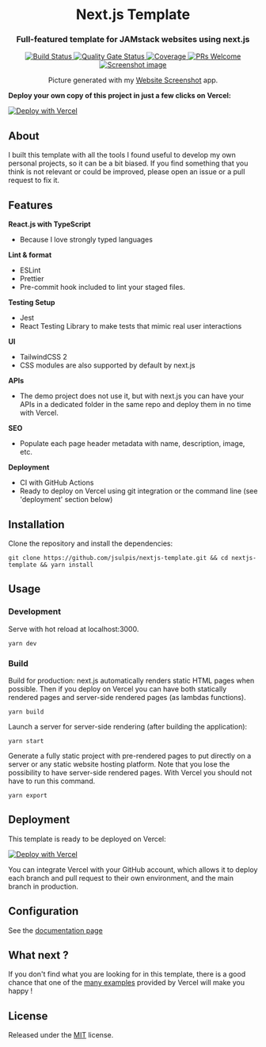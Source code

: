 <h1 align="center">Next.js Template</h1>
<h3 align="center">Full-featured template for JAMstack websites using next.js</h3>

<div align="center">
	<a href="https://github.com/jsulpis/nextjs-template/actions/workflows/build.yml">
		<img alt="Build Status" src="https://github.com/jsulpis/nextjs-template/actions/workflows/build.yml/badge.svg" />
	</a>
  <a href="https://sonarcloud.io/dashboard?id=nextjs-template">
		<img alt="Quality Gate Status" src="https://sonarcloud.io/api/project_badges/measure?project=nextjs-template&metric=alert_status" />
	</a>
  <a href="https://sonarcloud.io/dashboard?id=nextjs-template">
		<img alt="Coverage" src="https://sonarcloud.io/api/project_badges/measure?project=nextjs-template&metric=coverage" />
	</a>
  <a href="http://makeapullrequest.com">
		<img alt="PRs Welcome" src="https://img.shields.io/badge/PRs-welcome-brightgreen.svg" />
	</a>
  <a href="https://nextjs-template.juliensulpis.vercel.app">
    <img class="repo-preview" src="https://raw.githubusercontent.com/jsulpis/nextjs-template/main/preview.png" alt="Screenshot image"/>
  </a>
  <p>Picture generated with my <a href="https://website-screenshot.vercel.app/">Website Screenshot</a> app.</p>
</div>

**Deploy your own copy of this project in just a few clicks on Vercel:**

[![Deploy with Vercel](https://vercel.com/button)](https://vercel.com/new/project?template=https://github.com/jsulpis/nextjs-template)

## About

I built this template with all the tools I found useful to develop my own personal projects, so it can be a bit biased. If you find something that you think is not relevant or could be improved, please open an issue or a pull request to fix it.

## Features

**React.js with TypeScript**

- Because I love strongly typed languages

**Lint & format**

- ESLint
- Prettier
- Pre-commit hook included to lint your staged files.

**Testing Setup**

- Jest
- React Testing Library to make tests that mimic real user interactions

**UI**

- TailwindCSS 2
- CSS modules are also supported by default by next.js

**APIs**

- The demo project does not use it, but with next.js you can have your APIs in a dedicated folder in the same repo and deploy them in no time with Vercel.

**SEO**

- Populate each page header metadata with name, description, image, etc.

**Deployment**

- CI with GitHub Actions
- Ready to deploy on Vercel using git integration or the command line (see 'deployment' section below)

## Installation

Clone the repository and install the dependencies:

```shell
git clone https://github.com/jsulpis/nextjs-template.git && cd nextjs-template && yarn install
```

## Usage

### Development

Serve with hot reload at localhost:3000.

```
yarn dev
```

### Build

Build for production: next.js automatically renders static HTML pages when possible. Then if you deploy on Vercel you can have both statically rendered pages and server-side rendered pages (as lambdas functions).

```
yarn build
```

Launch a server for server-side rendering (after building the application):

```
yarn start
```

Generate a fully static project with pre-rendered pages to put directly on a server or any static website hosting platform. Note that you lose the possibility to have server-side rendered pages. With Vercel you should not have to run this command.

```
yarn export
```

## Deployment

This template is ready to be deployed on Vercel:

[![Deploy with Vercel](https://vercel.com/button)](https://vercel.com/new/project?template=https://github.com/jsulpis/nextjs-template)

You can integrate Vercel with your GitHub account, which allows it to deploy each branch and pull request to their own environment, and the main branch in production.

## Configuration

See the [documentation page](https://nextjs-template.juliensulpis.vercel.app/docs)

## What next ?

If you don't find what you are looking for in this template, there is a good chance that one of the [many examples](https://github.com/vercel/next.js/tree/canary/examples) provided by Vercel will make you happy !

## License

Released under the [MIT](https://github.com/jsulpis/nextjs-template/blob/main/LICENSE) license.
